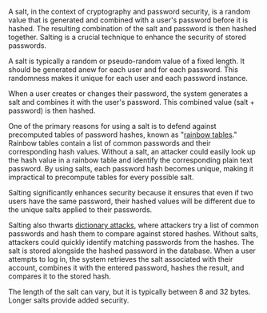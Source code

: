 A salt, in the context of cryptography and password security, is a random value that is generated and combined with a user's password before it is hashed. The resulting combination of the salt and password is then hashed together. Salting is a crucial technique to enhance the security of stored passwords.

A salt is typically a random or pseudo-random value of a fixed length. It should be generated anew for each user and for each password. This randomness makes it unique for each user and each password instance.

When a user creates or changes their password, the system generates a salt and combines it with the user's password. This combined value (salt + password) is then hashed.

One of the primary reasons for using a salt is to defend against precomputed tables of password hashes, known as "[rainbow tables]()." Rainbow tables contain a list of common passwords and their corresponding hash values. Without a salt, an attacker could easily look up the hash value in a rainbow table and identify the corresponding plain text password. By using salts, each password hash becomes unique, making it impractical to precompute tables for every possible salt.

Salting significantly enhances security because it ensures that even if two users have the same password, their hashed values will be different due to the unique salts applied to their passwords.

Salting also thwarts [dictionary attacks](), where attackers try a list of common passwords and hash them to compare against stored hashes. Without salts, attackers could quickly identify matching passwords from the hashes. The salt is stored alongside the hashed password in the database. When a user attempts to log in, the system retrieves the salt associated with their account, combines it with the entered password, hashes the result, and compares it to the stored hash.

The length of the salt can vary, but it is typically between 8 and 32 bytes. Longer salts provide added security.
